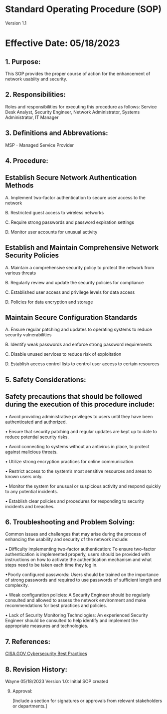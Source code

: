 # Standard Operating Procedure (SOP)

Version 1.1

# Effective Date: 05/18/2023

## 1. Purpose:

   This SOP provides the proper course of action for the enhancement of network usabiity and security.

## 2. Responsibilities:

   Roles and responsibilities for executing this procedure as follows: Service Desk Analyst, Security Engineer, Network Administrator, Systems Administrator, IT Manager
   
## 3. Definitions and Abbrevations:

   MSP - Managed Service Provider
   
## 4. Procedure:

 ## Establish Secure Network Authentication Methods
  
  A. Implement two-factor authentication to secure user access to the network
  
  B. Restricted guest access to wireless networks
  
  C. Require strong passwords and password expiration settings
  
  D. Monitor user accounts for unusual activity
  
 ## Establish and Maintain Comprehensive Network Security Policies
 
  A. Maintain a comprehensive security policy to protect the network from various threats
  
  B. Regularly review and update the security policies for compliance
  
  C. Established user access and privilege levels for data access
  
  D. Policies for data encryption and storage
  
 ## Maintain Secure Configuration Standards
 
  A. Ensure regular patching and updates to operating systems to reduce security vulnerabilities
  
  B. Identify weak passwords and enforce strong password requirements
  
  C. Disable unused services to reduce risk of exploitation
  
  D. Establish access control lists to control user access to certain resources
  
  
## 5. Safety Considerations:

 ## Safety precautions that should be followed during the execution of this procedure include:

• Avoid providing administrative privileges to users until they have been authenticated and authorized.

• Ensure that security patching and regular updates are kept up to date to reduce potential security risks.

• Avoid connecting to systems without an antivirus in place, to protect against malicious threats.

• Utilize strong encryption practices for online communication.

• Restrict access to the system’s most sensitive resources and areas to known users only.

• Monitor the system for unusual or suspicious activity and respond quickly to any potential incidents.

• Establish clear policies and procedures for responding to security incidents and breaches.

## 6. Troubleshooting and Problem Solving:

  Common issues and challenges that may arise during the process of enhancing the usability and security of the network include:
  
  • Difficulty implementing two-factor authentication: To ensure two-factor authentication is implemented properly, users should be provided with instructions on how to activate the authentication mechanism and what steps need to be taken each time they log in.
  
  •Poorly configured passwords: Users should be trained on the importance of strong passwords and required to use passwords of sufficient length and complexity.
  
  • Weak configuration policies: A Security Engineer should be regularly consulted and allowed to assess the network environment and make recommendations for best practices and policies.
  
  • Lack of Security Monitoring Technologies: An experienced Security Engineer should be consulted to help identify and implement the appropriate measures and technologies.
  
## 7. References:

   [CISA.GOV Cybersecurity Best Practices](https://www.cisa.gov/topics/cybersecurity-best-practices)
   
## 8. Revision History:

 Wayne 05/18/2023 Version 1.0: Initial SOP created
   
9. Approval:

   [Include a section for signatures or approvals from relevant stakeholders or departments.]
